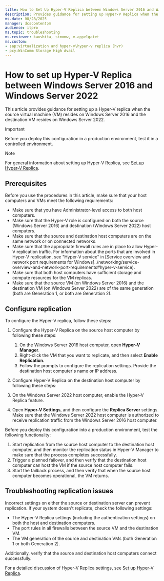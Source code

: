 ```yaml
---
title: How to Set Up Hyper-V Replica between Windows Server 2016 and Windows Server 2022
description: Provides guidance for setting up Hyper-V Replica when the source virtual machine(VM) resides on Windows Server 2016 and the destination VM resides on Windows Server 2022.
ms.date: 08/28/2025
manager: dcscontentpm
audience: itpro
ms.topic: troubleshooting
ms.reviewer: kaushika, simonw, v-appelgatet
ms.custom:
- sap:virtualization and hyper-v\hyper-v replica (hvr)
- pcy:WinComm Storage High Avail
---
```


# How to set up Hyper-V Replica between Windows Server 2016 and Windows Server 2022

This article provides guidance for setting up a Hyper-V replica when the source virtual machine (VM) resides on Windows Server 2016 and the destination VM resides on Windows Server 2022.

> [!IMPORTANT]  
> Before you deploy this configuration in a production environment, test it in a controlled environment.

> [!NOTE]  
> For general information about setting up Hyper-V Replica, see [Set up Hyper-V Replica](/windows-server/virtualization/hyper-v/manage/set-up-hyper-v-replica).

## Prerequisites

Before you use the procedures in this article, make sure that your host computers and VMs meet the following requirements:

- Make sure that you have Administrator-level access to both host computers.
- Make sure that the Hyper-V role is configured on both the source (Windows Server 2016) and destination (Windows Server 2022) host computers.
- Make sure that the source and destination host computers are on the same network or on connected networks.
- Make sure that the appropriate firewall rules are in place to allow Hyper-V replication traffic. For information about the ports that are involved in Hyper-V replication, see "Hyper-V service" in [Service overview and network port requirements for Windows]../networking/service-overview-and-network-port-requirements#hyper-v-service).
- Make sure that both host computers have sufficient storage and compute resources for the VM replicas.
- Make sure that the source VM (on Windows Server 2016) and the destination VM (on Windows Server 2022) are of the same generation (both are Generation 1, or both are Generation 2).

## Configure replication

To configure the Hyper-V replica, follow these steps:

1. Configure the Hyper-V Replica on the source host computer by following these steps:

   1. On the Windows Server 2016 host computer, open **Hyper-V Manager**.
   1. Right-click the VM that you want to replicate, and then select **Enable Replication**.
   1. Follow the prompts to configure the replication settings. Provide the destination host computer's name or IP address.

1. Configure Hyper-V Replica on the destination host computer by following these steps:

1. On the Windows Server 2022 host computer, enable the Hyper-V Replica feature.
1. Open **Hyper-V Settings**, and then configure the **Replica Server** settings. Make sure that the Windows Server 2022 host computer is authorized to receive replication traffic from the Windows Server 2016 host computer.

Before you deploy this configuration into a production environment, test the following functionality:

1. Start replication from the source host computer to the destination host computer, and then monitor the replication status in Hyper-V Manager to make sure that the process completes successfully.
1. Trigger a planned failover, and then verify that the destination host computer can host the VM if the source host computer fails.
1. Start the failback process, and then verify that when the source host computer becomes operational, the VM returns.

## Troubleshooting replication issues

Incorrect settings on either the source or destination server can prevent replication. If your system doesn't replicate, check the following settings:

- The Hyper-V Replica settings (including the authentication settings) on both the host and destination computers.
- The port rules in all firewalls between the source VM and the destination VM.
- The VM generation of the source and destination VMs (both Generation 1 or both Generation 2).

Additionally, verify that the source and destination host computers connect successfully.

For a detailed discussion of Hyper-V Replica settings, see [Set up Hyper-V Replica](/windows-server/virtualization/hyper-v/manage/set-up-hyper-v-replica).
